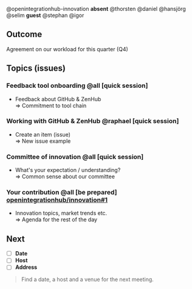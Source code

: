 @openintegrationhub-innovation **absent** @thorsten @daniel @hansjörg @selim **guest** @stephan @igor

## Outcome
Agreement on our workload for this quarter (Q4)

## Topics (issues)

### Feedback tool onboarding @all [quick session]
* Feedback about GitHub & ZenHub
<br>=> Commitment to tool chain

### Working with GitHub & ZenHub @raphael [quick session]
* Create an item (issue)
<br>=> New issue example

### Committee of innovation @all [quick session]
* What's your expectation / understanding?
<br>=> Common sense about our committee

### Your contribution @all [be prepared] [openintegrationhub/innovation#1](https://github.com/openintegrationhub/innovation/issues/1)
* Innovation topics, market trends etc. 
<br>=> Agenda for the rest of the day

## Next
- [ ] **Date**
- [ ] **Host**
- [ ] **Address**

> Find a date, a host and a venue for the next meeting.
